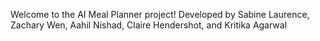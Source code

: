 Welcome to the AI Meal Planner project! Developed by Sabine Laurence, Zachary Wen, Aahil Nishad, Claire Hendershot, and Kritika Agarwal
